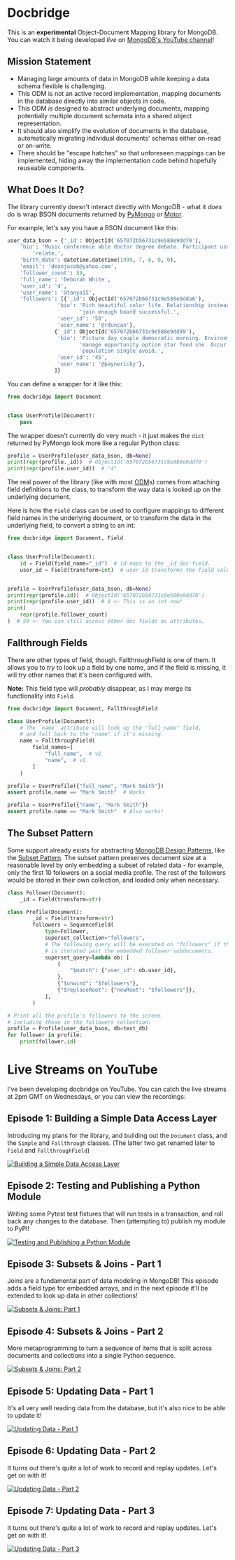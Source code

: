 # Docbridge

This is an **experimental** Object-Document Mapping library for MongoDB.
You can watch it being developed *live* on [MongoDB's YouTube channel](https://www.youtube.com/@MongoDB)!

## Mission Statement

* Managing large amounts of data in MongoDB while keeping a data schema flexible is challenging.
* This ODM is not an active record implementation, mapping documents in the database directly into similar objects in code.
* This ODM *is* designed to abstract underlying documents, mapping potentially multiple document schemata into a shared object representation.
* It should also simplify the evolution of documents in the database, automatically migrating individual documents' schemas either on-read or on-write.
* There should be "escape hatches" so that unforeseen mappings can be implemented, hiding away the implementation code behind hopefully reuseable components.

## What Does It Do?

The library currently doesn't interact directly with MongoDB - what it _does_ do is wrap BSON documents returned by [PyMongo] or [Motor].

For example, let's say you have a BSON document like this:

```python
user_data_bson = {'_id': ObjectId('657072b56731c9e580e9dd70'),
    'bio': 'Music conference able doctor degree debate. Participant usually above '
        'relate.',
    'birth_date': datetime.datetime(1999, 7, 6, 0, 0),
    'email': 'deanjacob@yahoo.com',
    'follower_count': 59,
    'full_name': 'Deborah White',
    'user_id': '4',
    'user_name': '@tanya15',
    'followers': [{'_id': ObjectId('657072b66731c9e580e9dda6'),
                'bio': 'Rich beautiful color life. Relationship instead win '
                       'join enough board successful.',
                'user_id': '58',
                'user_name': '@rduncan'},
               {'_id': ObjectId('657072b66731c9e580e9dd99'),
                'bio': 'Picture day couple democratic morning. Environment '
                       'manage opportunity option star food she. Occur imagine '
                       'population single avoid.',
                'user_id': '45',
                'user_name': '@paynericky'},
               ]}
```

You can define a wrapper for it like this:

```python
from docbridge import Document


class UserProfile(Document):
    pass
```

The wrapper doesn't currently do very much - it just makes the `dict` returned by PyMongo look more like a regular Python class:

```python
profile = UserProfile(user_data_bson, db=None)
print(repr(profile._id))  # ObjectId('657072b56731c9e580e9dd70')
print(repr(profile.user_id))  # "4"
```

The real power of the library (like with most [ODM]s) comes from attaching field definitions to the class, to transform the way data is looked up on the underlying document.

Here is how the `Field` class can be used to configure mappings to different field names in the underlying document, or to transform the data in the underlying field, to convert a string to an int:

```python
from docbridge import Document, Field


class UserProfile(Document):
    id = Field(field_name="_id")  # id maps to the _id doc field.
    user_id = Field(transform=int)  # user_id transforms the field value to an int


profile = UserProfile(user_data_bson, db=None)
print(repr(profile.id))  # ObjectId('657072b56731c9e580e9dd70')
print(repr(profile.user_id))  # 4 <- This is an int now!
print(
    repr(profile.follower_count)
)  # 59 <- You can still access other doc fields as attributes.
```

## Fallthrough Fields

There are other types of field, though.
FallthroughField is one of them.
It allows you to _try_ to look up a field by one name,
and if the field is missing,
it will try other names that it's been configured with.

**Note:** This field type will _probably_ disappear, as I may merge its
functionality into `Field`.

```python
from docbridge import Document, FallthroughField

class UserProfile(Document):
    # The `name` attribute will look up the "full_name" field,
    # and fall back to the "name" if it's missing.
    name = FallthroughField(
        field_names=[
            "full_name",  # v2
            "name",  # v1
        ]
    )

profile = UserProfile({"full_name", "Mark Smith"})
assert profile.name == "Mark Smith"  # Works

profile = UserProfile({"name", "Mark Smith"})
assert profile.name == "Mark Smith"  # Also works!
```

## The Subset Pattern

Some support already exists for abstracting [MongoDB Design Patterns][mongodb-patterns],
like the [Subset Pattern][subset].
The subset pattern preserves document size at a reasonable level by only embedding a subset of related data - for example, only the first 10 followers on a social media profile. The rest of the followers would be stored in their own collection, and loaded only when necessary.

```python
class Follower(Document):
    _id = Field(transform=str)

class Profile(Document):
        _id = Field(transform=str)
        followers = SequenceField(
            type=Follower,
            superset_collection="followers",
            # The following query will be executed on "followers" if the field
            # is iterated past the embedded follower subdocuments.
            superset_query=lambda ob: [
                {
                    "$match": {"user_id": ob.user_id},
                },
                {"$unwind": "$followers"},
                {"$replaceRoot": {"newRoot": "$followers"}},
            ],
        )

# Print all the profile's followers to the screen,
# including those in the followers collection:
profile = Profile(user_data_bson, db=test_db)
for follower in profile:
    print(follower.id)
```

# Live Streams on YouTube

I've been developing docbridge on YouTube. You can catch the live streams at 2pm GMT on Wednesdays, or you can view the recordings:

## Episode 1: Building a Simple Data Access Layer

Introducing my plans for the library, and building out the `Document` class, and the `Simple` and `Fallthrough` classes. (The latter two get renamed later to `Field` and `FallthroughField`)

[![Building a Simple Data Access Layer](https://img.youtube.com/vi/dXXkuLjjHBA/0.jpg)](https://www.youtube.com/watch?v=dXXkuLjjHBA)


## Episode 2: Testing and Publishing a Python Module

Writing some Pytest test fixtures that will run tests in a transaction, and roll back any changes to the database. Then (attempting to) publish my module to PyPI!

[![Testing and Publishing a Python Module](https://img.youtube.com/vi/X9QqA0alA8Q/0.jpg)](https://www.youtube.com/watch?v=X9QqA0alA8Q)

## Episode 3: Subsets & Joins - Part 1

Joins are a fundamental part of data modeling in MongoDB! This episode adds a field type for embedded arrays, and in the next episode it'll be extended to look up data in other collections!

[![Subsets & Joins: Part 1](https://img.youtube.com/vi/YvZeA_jvYrY/0.jpg)](https://www.youtube.com/watch?v=YvZeA_jvYrY)

## Episode 4: Subsets & Joins - Part 2

More metaprogramming to turn a sequence of items that is split across documents and collections into a single Python sequence.

[![Subsets & Joins: Part 2](https://img.youtube.com/vi/TJVLkVUUzGk/0.jpg)](https://www.youtube.com/watch?v=TJVLkVUUzGk)

## Episode 5: Updating Data - Part 1

It's all very well reading data from the database, but it's also nice to be able
to update it!

[![Updating Data - Part 1](https://img.youtube.com/vi/Ab_NmiKP2_w/0.jpg)](https://www.youtube.com/watch?v=Ab_NmiKP2_w)

## Episode 6: Updating Data - Part 2

It turns out there's quite a lot of work to record and replay updates.
Let's get on with it!

[![Updating Data - Part 2](https://img.youtube.com/vi/2kIrKr0n9WY/0.jpg)](https://www.youtube.com/watch?v=2kIrKr0n9WY)

## Episode 7: Updating Data - Part 3

It turns out there's quite a lot of work to record and replay updates.
Let's get on with it!

[![Updating Data - Part 3](https://img.youtube.com/vi/3bW8Zzm8dpE/0.jpg)](https://www.youtube.com/watch?v=3bW8Zzm8dpE)



[PyMongo]: https://pymongo.readthedocs.io/en/stable/
[Motor]: https://motor.readthedocs.io/en/stable/
[ODM]: https://www.mongodb.com/developer/products/mongodb/mongodb-orms-odms-libraries/
[subset]: https://www.mongodb.com/blog/post/building-with-patterns-the-subset-pattern
[mongodb-patterns]: https://www.mongodb.com/blog/post/building-with-patterns-a-summary